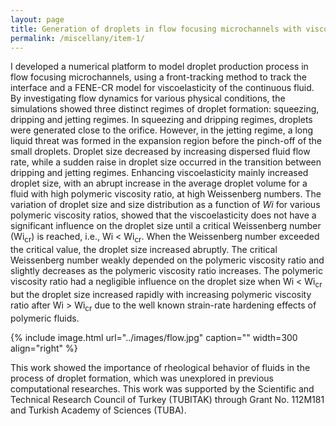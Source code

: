 ```yaml
---
layout: page
title: Generation of droplets in flow focusing microchannels with viscoelastic fluids
permalink: /miscellany/item-1/
---
```


<!-- MathJax -->
<script defer type="text/javascript" id="MathJax-script" src="https://cdn.jsdelivr.net/npm/mathjax@3.1.2/es5/tex-mml-chtml.js"></script>
<script defer src="https://polyfill.io/v3/polyfill.min.js?features=es6"></script>



I developed a numerical platform to model droplet production process in flow focusing microchannels, using a front-tracking method to track the interface and a FENE-CR model for viscoelasticity of the continuous fluid. By investigating flow dynamics for various physical conditions, the simulations showed three distinct regimes of droplet formation: squeezing, dripping and jetting regimes. In squeezing and dripping regimes, droplets were generated close to the orifice. However, in the jetting regime, a long liquid threat was formed in the expansion region before the pinch-off of the small droplets. Droplet size decreased by increasing dispersed fluid flow rate, while a sudden raise in droplet size occurred in the transition between dripping and jetting regimes. Enhancing viscoelasticity mainly increased droplet size, with an abrupt increase in the average droplet volume for a fluid with high polymeric viscosity ratio, at high Weissenberg numbers. The variation of droplet size and size distribution as a function of $Wi$ for various polymeric viscosity ratios, showed that the viscoelasticity does not have a significant influence on the droplet size until a critical Weissenberg number (Wi<sub>cr</sub>) is reached, i.e., Wi < Wi<sub>cr</sub>. When the Weissenberg number exceeded the critical value, the droplet size increased abruptly. The critical Weissenberg number weakly depended on the polymeric viscosity ratio and slightly decreases as the polymeric viscosity ratio increases. The polymeric viscosity ratio had a negligible influence on the droplet size when Wi < Wi<sub>cr</sub> but the droplet size increased rapidly with increasing polymeric viscosity ratio  after Wi > Wi<sub>cr</sub> due to the well known strain-rate hardening effects of polymeric fluids.

{% include image.html url="../images/flow.jpg" caption="" width=300 align="right" %}

This work showed the importance of rheological behavior of fluids in the process of droplet formation, which was unexplored in previous computational researches. This work was supported by the Scientific and Technical Research Council of Turkey (TUBITAK) through Grant No. 112M181 and Turkish Academy of Sciences (TUBA).
